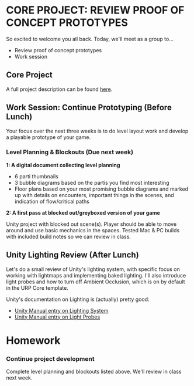 # CORE PROJECT: REVIEW PROOF OF CONCEPT PROTOTYPES
So excited to welcome you all back. Today, we'll meet as a group to...
- Review proof of concept prototypes
- Work session

## Core Project

A full project description can be found [here](https://docs.google.com/document/d/1tDOYw7MyPxJZYdS6a-K1kuao_4ohD3uiCvcKuJpBMBE/edit?usp=sharing).

## Work Session: Continue Prototyping (Before Lunch)
Your focus over the next three weeks is to do level layout work and develop a playable prototype of your game.

### Level Planning & Blockouts (Due next week)
__1: A digital document collecting level planning__
- 6 parti thumbnails
- 3 bubble diagrams based on the partis you find most interesting
- Floor plans based on your most promising bubble diagrams and marked up with details on encounters, important things in the scenes, and indication of flow/critical paths

__2: A first pass at blocked out/greyboxed version of your game__

Unity project with blocked out scene(s). Player should be able to move around and use basic mechanics in the spaces. Tested Mac & PC builds with included build notes so we can review in class.

## Unity Lighting Review (After Lunch)
Let's do a small review of Unity's lighting system, with specific focus on working with lightmaps and implementing baked lighting. I'll also introduce light probes and how to turn off Ambient Occlusion, which is on by default in the URP Core template.

Unity's documentation on Lighting is (actually) pretty good:
- [Unity Manual entry on Lighting System](https://docs.unity3d.com/2022.1/Documentation/Manual/LightingOverview.html)
- [Unity Manual entry on Light Probes](https://docs.unity3d.com/2022.1/Documentation/Manual/LightProbes.html)

# Homework

### Continue project development
Complete level planning and blockouts listed above. We'll review in class next week.